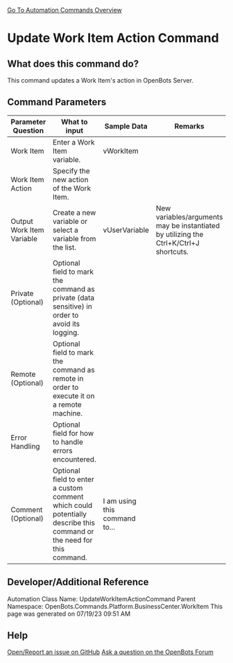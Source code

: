 <!--TITLE: Update Work Item Action Command -->
<!-- SUBTITLE: a command in the Platform Commands\Business Center\Work Item group. -->
[Go To Automation Commands Overview](/automation-commands)


# Update Work Item Action Command


## What does this command do?
This command updates a Work Item's action in OpenBots Server.


## Command Parameters
| Parameter Question   	| What to input  	|  Sample Data 	| Remarks  	|
| ---                    | ---               | ---           | ---       |
|Work Item|Enter a Work Item variable.|vWorkItem||
|Work Item Action|Specify the new action of the Work Item.|||
|Output Work Item Variable|Create a new variable or select a variable from the list.|vUserVariable|New variables/arguments may be instantiated by utilizing the Ctrl+K/Ctrl+J shortcuts.|
|Private (Optional)|Optional field to mark the command as private (data sensitive) in order to avoid its logging.|||
|Remote (Optional)|Optional field to mark the command as remote in order to execute it on a remote machine.|||
|Error Handling|Optional field for how to handle errors encountered.|||
|Comment (Optional)|Optional field to enter a custom comment which could potentially describe this command or the need for this command.|I am using this command to...||


## Developer/Additional Reference
Automation Class Name: UpdateWorkItemActionCommand
Parent Namespace: OpenBots.Commands.Platform.BusinessCenter.WorkItem
This page was generated on 07/19/23 09:51 AM


## Help
[Open/Report an issue on GitHub](https://github.com/OpenBotsAI/OpenBots.Studio/issues/new)
[Ask a question on the OpenBots Forum](https://openbots.ai/forums/)
